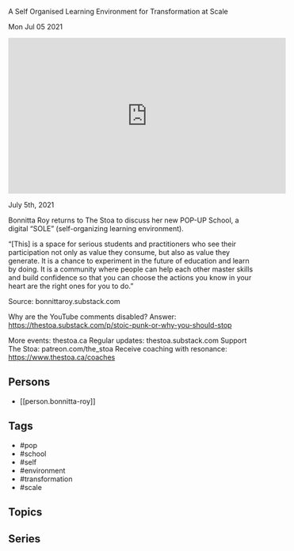 

 A Self Organised Learning Environment for Transformation at Scale

Mon Jul 05 2021

<iframe width="560" height="315" src="https://www.youtube.com/embed/joF9YFvAnMo" title="The POP-UP School: A Self Organised Learning Environment for Transformation at Scale w/ Bonnitta Roy" frameborder="0" allow="accelerometer; autoplay; clipboard-write; encrypted-media; gyroscope; picture-in-picture" allowfullscreen ></iframe>

July 5th, 2021

Bonnitta Roy returns to The Stoa to discuss her new POP-UP School, a digital “SOLE” (self-organizing learning environment).

“[This] is a space for serious students and practitioners who see their participation not only as value they consume, but also as value they generate. It is a chance to experiment in the future of education and learn by doing. It is a community where people can help each other master skills and build confidence so that you can choose the actions you know in your heart are the right ones for you to do.”

Source: bonnittaroy.substack.com

Why are the YouTube comments disabled? Answer: https://thestoa.substack.com/p/stoic-punk-or-why-you-should-stop

More events: thestoa.ca 
Regular updates: thestoa.substack.com 
Support The Stoa: patreon.com/the_stoa 
Receive coaching with resonance: https://www.thestoa.ca/coaches

## Persons

- [[person.bonnitta-roy]]

## Tags

- #pop
- #school
- #self
- #environment
- #transformation
- #scale

## Topics



## Series



